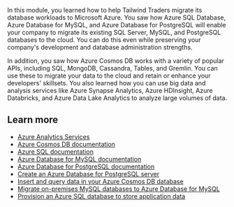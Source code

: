 In this module, you learned how to help Tailwind Traders migrate its database workloads to Microsoft Azure. You saw how Azure SQL Database, Azure Database for MySQL, and Azure Database for PostgreSQL will enable your company to migrate its existing SQL Server, MySQL, and PostgreSQL databases to the cloud. You can do this even while preserving your company's development and database administration strengths.

In addition, you saw how Azure Cosmos DB works with a variety of popular APIs, including SQL, MongoDB, Cassandra, Tables, and Gremlin. You can use these to migrate your data to the cloud and retain or enhance your developers' skillsets. You also learned how you can use big data and analysis services like Azure Synapse Analytics, Azure HDInsight, Azure Databricks, and Azure Data Lake Analytics to analyze large volumes of data.

## Learn more

- [Azure Analytics Services](https://azure.microsoft.com/product-categories/analytics/?azure-portal=true)
- [Azure Cosmos DB documentation](https://docs.microsoft.com/azure/cosmos-db/?azure-portal=true)
- [Azure SQL documentation](https://docs.microsoft.com/azure/sql-database/?azure-portal=true)
- [Azure Database for MySQL documentation](https://docs.microsoft.com/azure/mysql/?azure-portal=true)
- [Azure Database for PostgreSQL documentation](https://docs.microsoft.com/azure/postgresql/?azure-portal=true)
- [Create an Azure Database for PostgreSQL server](https://docs.microsoft.com/learn/modules/create-azure-db-for-postgresql-server/?azure-portal=true)
- [Insert and query data in your Azure Cosmos DB database](https://docs.microsoft.com/learn/modules/access-data-with-cosmos-db-and-sql-api/?azure-portal=true)
- [Migrate on-premises MySQL databases to Azure Database for MySQL](https://docs.microsoft.com/learn/modules/migrate-on-premises-mysql-databases/?azure-portal=true)
- [Provision an Azure SQL database to store application data](https://docs.microsoft.com/learn/modules/provision-azure-sql-db/?azure-portal=true)
